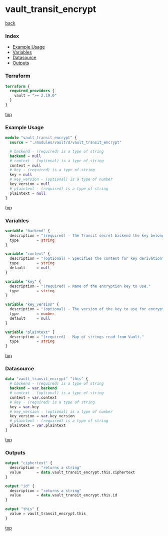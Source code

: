 # vault_transit_encrypt

[back](../vault.md)

### Index

- [Example Usage](#example-usage)
- [Variables](#variables)
- [Datasource](#datasource)
- [Outputs](#outputs)

### Terraform

```terraform
terraform {
  required_providers {
    vault = ">= 2.19.0"
  }
}
```

[top](#index)

### Example Usage

```terraform
module "vault_transit_encrypt" {
  source = "./modules/vault/d/vault_transit_encrypt"

  # backend - (required) is a type of string
  backend = null
  # context - (optional) is a type of string
  context = null
  # key - (required) is a type of string
  key = null
  # key_version - (optional) is a type of number
  key_version = null
  # plaintext - (required) is a type of string
  plaintext = null
}
```

[top](#index)

### Variables

```terraform
variable "backend" {
  description = "(required) - The Transit secret backend the key belongs to."
  type        = string
}

variable "context" {
  description = "(optional) - Specifies the context for key derivation"
  type        = string
  default     = null
}

variable "key" {
  description = "(required) - Name of the encryption key to use."
  type        = string
}

variable "key_version" {
  description = "(optional) - The version of the key to use for encryption"
  type        = number
  default     = null
}

variable "plaintext" {
  description = "(required) - Map of strings read from Vault."
  type        = string
}
```

[top](#index)

### Datasource

```terraform
data "vault_transit_encrypt" "this" {
  # backend - (required) is a type of string
  backend = var.backend
  # context - (optional) is a type of string
  context = var.context
  # key - (required) is a type of string
  key = var.key
  # key_version - (optional) is a type of number
  key_version = var.key_version
  # plaintext - (required) is a type of string
  plaintext = var.plaintext
}
```

[top](#index)

### Outputs

```terraform
output "ciphertext" {
  description = "returns a string"
  value       = data.vault_transit_encrypt.this.ciphertext
}

output "id" {
  description = "returns a string"
  value       = data.vault_transit_encrypt.this.id
}

output "this" {
  value = vault_transit_encrypt.this
}
```

[top](#index)